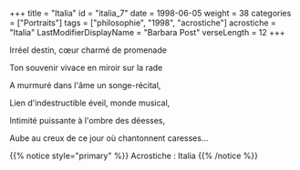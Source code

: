 +++
title = "Italia"
id = "italia_7"
date = 1998-06-05
weight = 38
categories = ["Portraits"]
tags = ["philosophie", "1998", "acrostiche"]
acrostiche = "Italia"
LastModifierDisplayName = "Barbara Post"
verseLength = 12
+++

Irréel destin, cœur charmé de promenade

Ton souvenir vivace en miroir sur la rade

A murmuré dans l'âme un songe-récital,

Lien d'indestructible éveil, monde musical,

Intimité puissante à l'ombre des déesses,

Aube au creux de ce jour où chantonnent caresses...

{{% notice style="primary" %}}
Acrostiche : Italia
{{% /notice %}}

